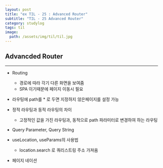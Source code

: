 ```yaml
---
layout: post
title: "ex TIL - 25 : Advanced Router"
subtitle: "TIL - 25 Advanced Router"
category: studylog
tags: til
image:
  path: /assets/img/til/til.jpg
---
```


<!-- more -->

## Advancded Router

---

- Routing

  - 경로에 따라 각기 다른 화면을 보여줌
  - SPA 이기때문에 페이지 이동시 필요

- 라우팅에 path를 \* 로 두면 지정하지 않은페이지를 설정 가능

- 정적 라우팅과 동적 라우팅의 차이

  - 고정적인 값을 가진 라우팅과, 동적으로 path 파라미터로 변경하여 하는 라우팅

- Query Parameter, Query String

- useLocation, useParams의 사용법

  - location.search 로 쿼리스트링 주소 가져옴

- 페이지 네이션
